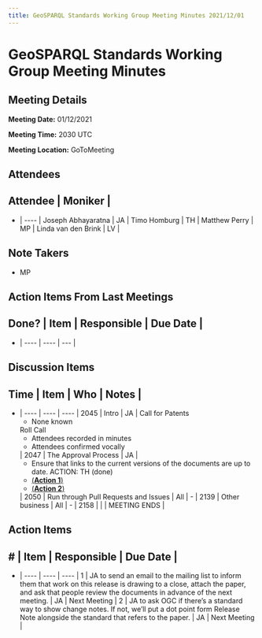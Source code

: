 ```yaml
---
title: GeoSPARQL Standards Working Group Meeting Minutes 2021/12/01
---
```

# GeoSPARQL Standards Working Group Meeting Minutes
## Meeting Details
**Meeting Date:** 01/12/2021

**Meeting Time:** 2030 UTC

**Meeting Location:** GoToMeeting  

## Attendees
Attendee | Moniker |
---
- | ---- |
Joseph Abhayaratna | JA |
Timo Homburg | TH |
Matthew Perry | MP |
Linda van den Brink | LV |

## Note Takers
- MP

## Action Items From Last Meetings
Done? | Item | Responsible | Due Date |
---
- | ---- | ---- | --- |


## Discussion Items
Time | Item | Who | Notes |
---
- | ---- | ---- | ---- |
2045 | Intro | JA | Call for Patents<ul><li>None known</li></ul>Roll Call<ul><li>Attendees recorded in minutes</li><li>Attendees confirmed vocally</li></ul> |
2047 | The Approval Process | JA | <ul><li>Ensure that links to the current versions of the documents are up to date. ACTION: TH (done)</li><li>[(**Action 1**)](#action_1)</li><li>[(**Action 2**)](#action_2)</li></ul> |
2050 | Run through Pull Requests and Issues | All | - |
2139 | Other business | All | - |
2158 | | | MEETING ENDS |

## Action Items
\# | Item | Responsible | Due Date |
---
- | ---- | ---- | ---- |
<span name="action_1">1</span> | JA to send an email to the mailing list to inform them that work on this release is drawing to a close, attach the paper, and ask that people review the documents in advance of the next meeting. | JA | Next Meeting |
 <span name="action_2">2</span> | JA to ask OGC if there’s a standard way to show change notes. If not, we’ll put a dot point form Release Note alongside the standard that refers to the paper. | JA | Next Meeting |
